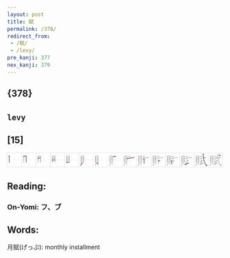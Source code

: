 ```yaml
---
layout: post
title: 賦
permalink: /378/
redirect_from:
 - /賦/
 - /levy/
pre_kanji: 377
nex_kanji: 379
---
```


## {378}

## `levy`

## [15]

<div class="stroke"><img src="../images/E8B3A6.png" /></div>

## Reading:

### On-Yomi: フ、ブ

## Words:

月賦(げっぷ): monthly installment
